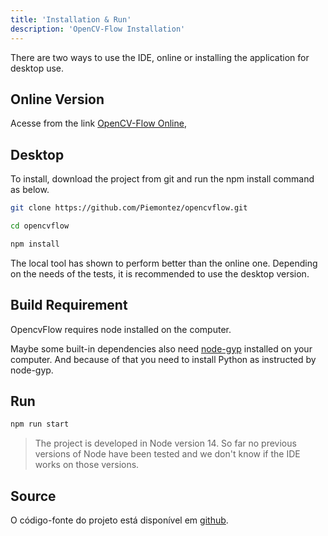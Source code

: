 ```yaml
---
title: 'Installation & Run'
description: 'OpenCV-Flow Installation'
---
```


There are two ways to use the IDE, online or installing the application for desktop use.

## Online Version

Acesse from the link [OpenCV-Flow Online](http://online.opencvflow.org/), 

## Desktop

To install, download the project from git and run the npm install command as below.

```bash
git clone https://github.com/Piemontez/opencvflow.git

cd opencvflow

npm install
```

The local tool has shown to perform better than the online one.
Depending on the needs of the tests, it is recommended to use the desktop version.

## Build Requirement

OpencvFlow requires node installed on the computer.

Maybe some built-in dependencies also need [node-gyp](https://www.npmjs.com/package/node-gyp) installed on your computer.
And because of that you need to install Python as instructed by node-gyp.

## Run

```bash
npm run start
```

> The project is developed in Node version 14.
> So far no previous versions of Node have been tested and we don't know if the IDE works on those versions.

## Source

O código-fonte do projeto está disponível em [github](https://github.com/piemontez/opencvflow).
